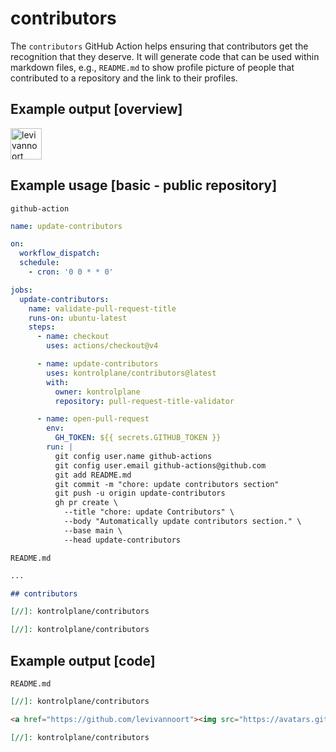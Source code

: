 # contributors

The `contributors` GitHub Action helps ensuring that contributors get the recognition that they deserve. It will generate code that can be used within markdown files, e.g., `README.md` to show profile picture of people that contributed to a repository and the link to their profiles.

## Example output [overview]

[//]: kontrolplane/contributors

<a href="https://github.com/levivannoort"><img src="https://avatars.githubusercontent.com/u/73097785?v=4" title="levivannoort" width="50" height="50"></a>

[//]: kontrolplane/contributors

## Example usage [basic - public repository]

`github-action`

```yaml
name: update-contributors

on:
  workflow_dispatch:
  schedule:
    - cron: '0 0 * * 0'

jobs:
  update-contributors:
    name: validate-pull-request-title
    runs-on: ubuntu-latest
    steps:
      - name: checkout
        uses: actions/checkout@v4

      - name: update-contributors
        uses: kontrolplane/contributors@latest
        with:
          owner: kontrolplane
          repository: pull-request-title-validator

      - name: open-pull-request
        env:
          GH_TOKEN: ${{ secrets.GITHUB_TOKEN }}
        run: |
          git config user.name github-actions
          git config user.email github-actions@github.com
          git add README.md
          git commit -m "chore: update contributors section"
          git push -u origin update-contributors
          gh pr create \
            --title "chore: update Contributors" \
            --body "Automatically update contributors section." \
            --base main \
            --head update-contributors
```

`README.md`

```markdown
...

## contributors

[//]: kontrolplane/contributors

[//]: kontrolplane/contributors
```

## Example output [code]

`README.md`

```markdown
[//]: kontrolplane/contributors

<a href="https://github.com/levivannoort"><img src="https://avatars.githubusercontent.com/u/73097785?v=4" title="levivannoort" width="50" height="50"></a>

[//]: kontrolplane/contributors
```
